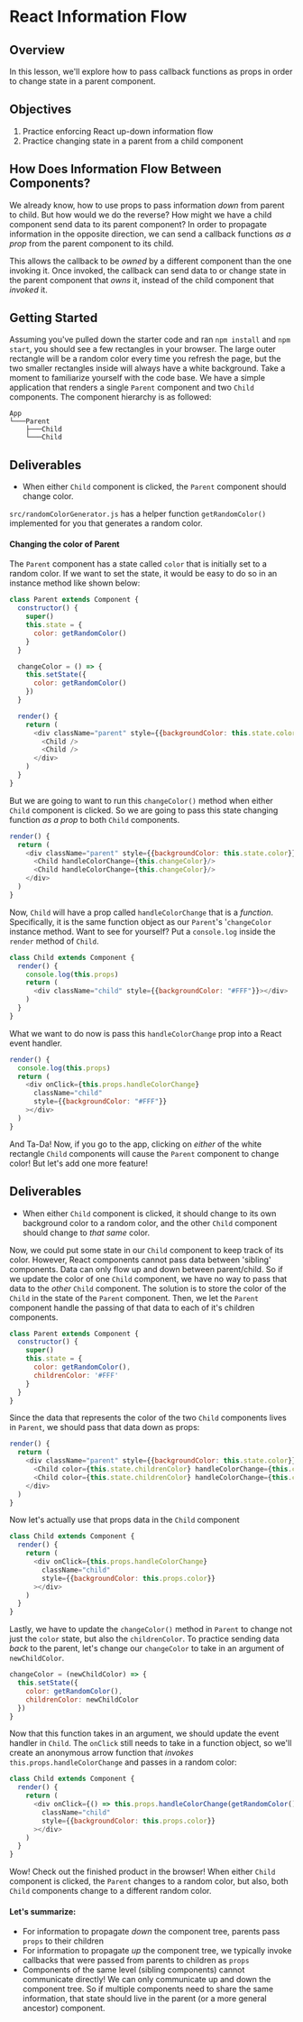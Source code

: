 # React Information Flow

## Overview

In this lesson, we'll explore how to pass callback functions as props in order to change state in a parent component.

## Objectives

1. Practice enforcing React up-down information flow
2. Practice changing state in a parent from a child component

## How Does Information Flow Between Components?

We already know, how to use props to pass information _down_ from parent to child. But how would we do the reverse? How might we have a child component send data to its parent component? In order to propagate information in the opposite direction, we can send a callback functions _as a prop_ from the parent component to its child.

This allows the callback to be _owned_ by a different component than the one
invoking it. Once invoked, the callback can send data to or change state in the parent component that _owns_ it, instead of the child component that _invoked_ it.

## Getting Started

Assuming you've pulled down the starter code and ran `npm install` and `npm start`, you should see
a few rectangles in your browser. The large outer rectangle will be a random color every time you refresh the page, but the two smaller rectangles inside will always have a white background. Take a moment to familiarize yourself with the code base. We have a simple application that renders a single `Parent` component and two `Child` components. The component hierarchy is as followed:

```
App
└───Parent
    ├───Child
    └───Child
```

## Deliverables
- When either `Child` component is clicked, the `Parent` component should change color.

`src/randomColorGenerator.js` has a helper function `getRandomColor()` implemented for you that generates a random color.


#### Changing the color of Parent

The `Parent` component has a state called `color` that is initially set to a random color. If we want to set the state, it would be easy to do so in an instance method like shown below:

```js
class Parent extends Component {
  constructor() {
    super()
    this.state = {
      color: getRandomColor()
    }
  }

  changeColor = () => {
    this.setState({
      color: getRandomColor()
    })
  }

  render() {
    return (
      <div className="parent" style={{backgroundColor: this.state.color}}>
        <Child />
        <Child />
      </div>
    )
  }
}
```

But we are going to want to run this `changeColor()` method when either `Child` component is clicked. So we are going to pass this state changing function _as a prop_ to both `Child` components.

```js
render() {
  return (
    <div className="parent" style={{backgroundColor: this.state.color}}>
      <Child handleColorChange={this.changeColor}/>
      <Child handleColorChange={this.changeColor}/>
    </div>
  )
}
```

Now, `Child` will have a prop called `handleColorChange` that is a _function_. Specifically, it is the same function object as our `Parent`'s '`changeColor` instance method. Want to see for yourself? Put a `console.log` inside the `render` method of `Child`.

```js
class Child extends Component {
  render() {
    console.log(this.props)
    return (
      <div className="child" style={{backgroundColor: "#FFF"}}></div>
    )
  }
}
```

What we want to do now is pass this `handleColorChange` prop into a React event handler.

```js
render() {
  console.log(this.props)
  return (
    <div onClick={this.props.handleColorChange}
      className="child"
      style={{backgroundColor: "#FFF"}}
    ></div>
  )
}
```

And Ta-Da! Now, if you go to the app, clicking on _either_ of the white rectangle `Child` components will cause the `Parent` component to change color! But let's add one more feature!

## Deliverables
- When either `Child` component is clicked, it should change to its own background color to a random color, and the other `Child` component should change to _that same_ color.

Now, we could put some state in our `Child` component to keep track of its color. However, React components cannot pass data between 'sibling' components. Data can only flow up and down between parent/child. So if we update the color of one `Child` component, we have no way to pass that  data to the _other_ `Child` component. The solution is to store the color of the `Child` in the state of the `Parent` component. Then, we let the `Parent` component handle the passing of that data to each of it's children components.

```js
class Parent extends Component {
  constructor() {
    super()
    this.state = {
      color: getRandomColor(),
      childrenColor: '#FFF'
    }
  }
}
```

Since the data that represents the color of the two `Child` components lives in `Parent`, we should pass that data down as props:

```js
render() {
  return (
    <div className="parent" style={{backgroundColor: this.state.color}}>
      <Child color={this.state.childrenColor} handleColorChange={this.changeColor}/>
      <Child color={this.state.childrenColor} handleColorChange={this.changeColor}/>
    </div>
  )
}
```

Now let's actually use that props data in the `Child` component

```js
class Child extends Component {
  render() {
    return (
      <div onClick={this.props.handleColorChange}
        className="child"
        style={{backgroundColor: this.props.color}}
      ></div>
    )
  }
}
```

Lastly, we have to update the `changeColor()` method in `Parent` to change not just the `color` state, but also the `childrenColor`. To practice sending data _back_ to the parent, let's change our `changeColor` to take in an argument of `newChildColor`.

```js
changeColor = (newChildColor) => {
  this.setState({
    color: getRandomColor(),
    childrenColor: newChildColor
  })
}
```

Now that this function takes in an argument, we should update the event handler in `Child`. The `onClick` still needs to take in a function object, so we'll create an anonymous arrow function that _invokes_ `this.props.handleColorChange` and passes in a random color:

```js
class Child extends Component {
  render() {
    return (
      <div onClick={() => this.props.handleColorChange(getRandomColor())}
        className="child"
        style={{backgroundColor: this.props.color}}
      ></div>
    )
  }
}
```

Wow! Check out the finished product in the browser! When either `Child` component is clicked, the `Parent` changes to a random color, but also, both `Child` components change to a different random color.

#### Let's summarize:
- For information to propagate _down_ the component tree, parents pass `props` to their children
- For information to propagate _up_ the component tree, we typically invoke callbacks that were passed from parents to children as `props`
- Components of the same level (sibling components) cannot communicate directly! We can only communicate up and down the component tree. So if multiple components need to share the same information, that state should live in the parent (or a more general ancestor) component.

